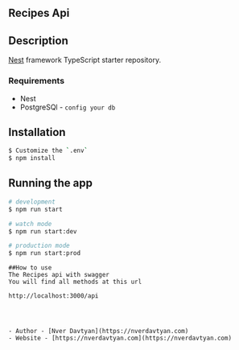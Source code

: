 
## Recipes Api
## Description

[Nest](https://github.com/nestjs/nest) framework TypeScript starter repository.

### Requirements

- Nest
- PostgreSQl - `config your db`

## Installation

```bash
$ Customize the `.env`
$ npm install

```

## Running the app

```bash
# development
$ npm run start

# watch mode
$ npm run start:dev

# production mode
$ npm run start:prod
```

```
##How to use
The Recipes api with swagger
You will find all methods at this url

http://localhost:3000/api




- Author - [Nver Davtyan](https://nverdavtyan.com)
- Website - [https://nverdavtyan.com](https://nverdavtyan.com)

